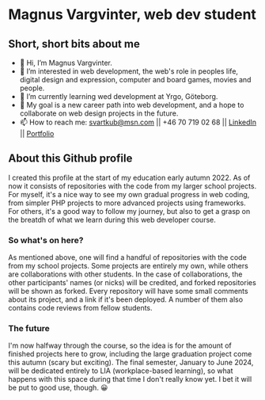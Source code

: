 # Magnus Vargvinter, web dev student


## Short, short bits about me
- 👋 Hi, I’m Magnus Vargvinter.
- 👀 I’m interested in web development, the web's role in peoples life, digital design and expression, computer and board games, movies and people.
- 🌱 I’m currently learning wed development at Yrgo, Göteborg.
- 💞️ My goal is a new career path into web development, and a hope to collaborate on web design projects in the future.
- 📫 How to reach me: svartkub@msn.com || +46 70 719 02 68 || [LinkedIn](https://se.linkedin.com/in/magnus-vargvinter-415987150) || [Portfolio](https://magnusvargvinter-portfolio.netlify.app/)


## About this Github profile
I created this profile at the start of my education early autumn 2022. As of now it consists of repositories with the code from my larger school projects. For myself, it's a nice way to see my own gradual progress in web coding, from simpler PHP projects to more advanced projects using frameworks. For others, it's a good way to follow my journey, but also to get a grasp on the breatdh of what we learn during this web developer course.

### So what's on here?
As mentioned above, one will find a handful of repositories with the code from my school projects. Some projects are entirely my own, while others are collaborations with other students. In the case of collaborations, the other participants' names (or nicks) will be credited, and forked repositories will be shown as forked. Every repository will have some small comments about its project, and a link if it's been deployed. A number of them also contains code reviews from fellow students.

### The future
I'm now halfway through the course, so the idea is for the amount of finished projects here to grow, including the large graduation project come this autumn (scary but exciting). The final semester, January to June 2024, will be dedicated entirely to LIA (workplace-based learning), so what happens with this space during that time I don't really know yet. I bet it will be put to good use, though. 😀
<!---
MagnusVV/MagnusVV is a ✨ special ✨ repository because its `README.md` (this file) appears on your GitHub profile.
You can click the Preview link to take a look at your changes.
--->
